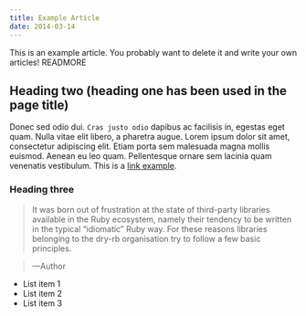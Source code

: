 ```yaml
---
title: Example Article
date: 2014-03-14
---
```


This is an example article. You probably want to delete it and write your own articles! READMORE

## Heading two (heading one has been used in the page title)
Donec sed odio dui. `Cras justo odio` dapibus ac facilisis in, egestas eget quam. Nulla vitae elit libero, a pharetra augue. Lorem ipsum dolor sit amet, consectetur adipiscing elit. Etiam porta sem malesuada magna mollis euismod. Aenean eu leo quam. Pellentesque ornare sem lacinia quam venenatis vestibulum. This is a [link example](http://example.net/).

### Heading three

> It was born out of frustration at the state of third-party libraries available in the Ruby ecosystem, namely their tendency to be written in the typical “idiomatic” Ruby way. For these reasons libraries belonging to the dry-rb organisation try to follow a few basic principles.

> —Author

- List item 1
- List item 2
- List item 3
